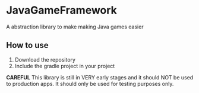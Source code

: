 # JavaGameFramework
A abstraction library to make making Java games easier

## How to use
1. Download the repository
2. Include the gradle project in your project

**CAREFUL**
This library is still in VERY early stages and it should NOT be used to production apps. It should only be used for testing purposes only. 
